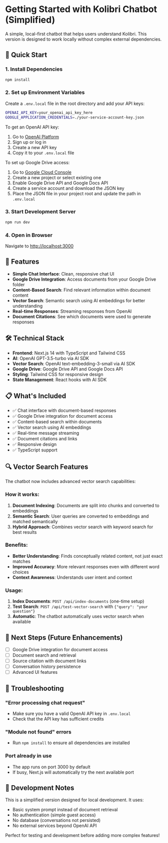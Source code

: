 # Getting Started with Kolibri Chatbot (Simplified)

A simple, local-first chatbot that helps users understand Kolibri. This version is designed to work locally without complex external dependencies.

## 🚀 Quick Start

### 1. Install Dependencies
```bash
npm install
```

### 2. Set up Environment Variables
Create a `.env.local` file in the root directory and add your API keys:

```bash
OPENAI_API_KEY=your_openai_api_key_here
GOOGLE_APPLICATION_CREDENTIALS=./your-service-account-key.json
```

To get an OpenAI API key:
1. Go to [OpenAI Platform](https://platform.openai.com/api-keys)
2. Sign up or log in
3. Create a new API key
4. Copy it to your `.env.local` file

To set up Google Drive access:
1. Go to [Google Cloud Console](https://console.cloud.google.com/)
2. Create a new project or select existing one
3. Enable Google Drive API and Google Docs API
4. Create a service account and download the JSON key
5. Place the JSON file in your project root and update the path in `.env.local`

### 3. Start Development Server
```bash
npm run dev
```

### 4. Open in Browser
Navigate to [http://localhost:3000](http://localhost:3000)

## 🎯 Features

- **Simple Chat Interface**: Clean, responsive chat UI
- **Google Drive Integration**: Access documents from your Google Drive folder
- **Content-Based Search**: Find relevant information within document content
- **Vector Search**: Semantic search using AI embeddings for better understanding
- **Real-time Responses**: Streaming responses from OpenAI
- **Document Citations**: See which documents were used to generate responses

## 🛠️ Technical Stack

- **Frontend**: Next.js 14 with TypeScript and Tailwind CSS
- **AI**: OpenAI GPT-3.5-turbo via AI SDK
- **Vector Search**: OpenAI text-embedding-3-small via AI SDK
- **Google Drive**: Google Drive API and Google Docs API
- **Styling**: Tailwind CSS for responsive design
- **State Management**: React hooks with AI SDK

## 📋 What's Included

- ✅ Chat interface with document-based responses
- ✅ Google Drive integration for document access
- ✅ Content-based search within documents
- ✅ Vector search using AI embeddings
- ✅ Real-time message streaming
- ✅ Document citations and links
- ✅ Responsive design
- ✅ TypeScript support

## 🔍 Vector Search Features

The chatbot now includes advanced vector search capabilities:

### How it works:
1. **Document Indexing**: Documents are split into chunks and converted to embeddings
2. **Semantic Search**: User queries are converted to embeddings and matched semantically
3. **Hybrid Approach**: Combines vector search with keyword search for best results

### Benefits:
- **Better Understanding**: Finds conceptually related content, not just exact matches
- **Improved Accuracy**: More relevant responses even with different word choices
- **Context Awareness**: Understands user intent and context

### Usage:
1. **Index Documents**: `POST /api/index-documents` (one-time setup)
2. **Test Search**: `POST /api/test-vector-search` with `{"query": "your question"}`
3. **Automatic**: The chatbot automatically uses vector search when available

## 🔄 Next Steps (Future Enhancements)

- [ ] Google Drive integration for document access
- [ ] Document search and retrieval
- [ ] Source citation with document links
- [ ] Conversation history persistence
- [ ] Advanced UI features

## 🐛 Troubleshooting

### "Error processing chat request"
- Make sure you have a valid OpenAI API key in `.env.local`
- Check that the API key has sufficient credits

### "Module not found" errors
- Run `npm install` to ensure all dependencies are installed

### Port already in use
- The app runs on port 3000 by default
- If busy, Next.js will automatically try the next available port

## 📝 Development Notes

This is a simplified version designed for local development. It uses:
- Basic system prompt instead of document retrieval
- No authentication (simple guest access)
- No database (conversations not persisted)
- No external services beyond OpenAI API

Perfect for testing and development before adding more complex features!
